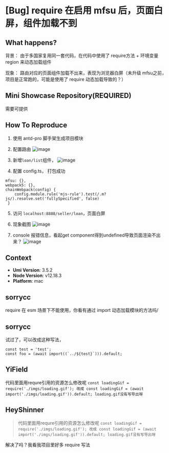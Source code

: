 # [Bug] require 在启用 mfsu 后，页面白屏，组件加载不到

## What happens?

背景：
由于多国家复用同一套代码，在代码中使用了 require方法 + 环境变量region 来动态加载组件

现象：
路由对应的页面组件加载不出来，表现为浏览器白屏（未升级 mfsu之前，项目是正常跑的，可能是使用了 require 动态加载导致的？）

## Mini Showcase Repository(REQUIRED)

需要可提供

## How To Reproduce

1. 使用 antd-pro 脚手架生成项目模块

2. 配置路由
   ![image](https://user-images.githubusercontent.com/17792166/124466331-24c53100-ddc9-11eb-9580-6b8af5376fcc.png)

3. 新增`loan/list`组件，
   ![image](https://user-images.githubusercontent.com/17792166/124466684-6eae1700-ddc9-11eb-90ee-1ed47143326c.png)

4. 配置 config.ts， 打包成功

```
mfsu: {},
webpack5: {},
chainWebpack(config) {
    config.module.rule('mjs-rule').test(/.m?js/).resolve.set('fullySpecified', false)
 }
```

5. 访问 `localhost:8888/seller/loan`，页面白屏

6. 现象截图
   ![image](https://user-images.githubusercontent.com/17792166/124467044-e7ad6e80-ddc9-11eb-8f9d-6726c361a20e.png)

7. console 报错信息，看起get component得到undefined导致页面渲染不出来？
   ![image](https://user-images.githubusercontent.com/17792166/124467105-fbf16b80-ddc9-11eb-9d76-6a9df5b8b4b1.png)

## Context

- **Umi Version**: 3.5.2
- **Node Version**: v12.18.3
- **Platform**: mac

## sorrycc

require 在 esm 场景下不能使用，你看有通过 import 动态加载模块的方法吗/

## sorrycc

试过了，可以改成这种写法，

```
const test = 'test';
const foo = (await import((`../${test}`))).default;
```

## YiField

代码里面用requre引用的资源怎么修改呢
`const loadingGif = require('./imgs/loading.gif');
改成
const loadingGif = (await import('./imgs/loading.gif')).default;
loading.gif没有写导出呀`

## HeyShinner

> 代码里面用requre引用的资源怎么修改呢 `const loadingGif = require('./imgs/loading.gif'); 改成 const loadingGif = (await import('./imgs/loading.gif')).default; loading.gif没有写导出呀`

解决了吗？我看我项目里好多 require 写法
